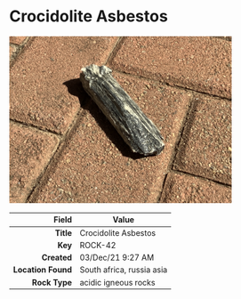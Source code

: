 # Crocidolite Asbestos



<img height="300px" src="10078.jpg"/>

|       Field | Value                   |
|------------:|-------------------------|
|   **Title** | Crocidolite Asbestos |
|     **Key** | ROCK-42 |
| **Created** | 03/Dec/21 9:27 AM |
| **Location Found** | South africa, russia asia |
| **Rock Type** | acidic igneous rocks |

        